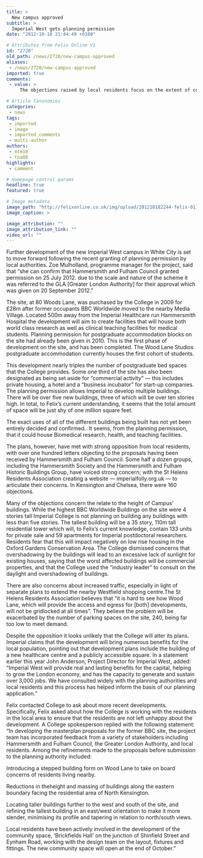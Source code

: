 ```yaml
---
title: >
  New campus approved
subtitle: >
  Imperial West gets planning permission
date: "2012-10-18 21:44:49 +0100"

# Attributes from Felix Online V1
id: "2720"
old_path: /news/2720/new-campus-approved
aliases:
 - /news/2720/new-campus-approved
imported: true
comments:
 - value: >
     The objections raised by local residents focus on the extent of commercial content in the development. What was presented to the public as a 'second campus' is nothing like a university complex. <br> <br>I chair the St Helens Residents Association, mentioned above. For 18 months we queried with the College why it has chosen to develop this site as an off-balance sheet joint venture with Voreda Capital. <br> <br>Why a 35 storey residential tower, the top two thirds of which will be sold to private buyers? Why a four star hotel of 13 storeys? How much profit does the College want, at a heavy cost to us neighbours? <br> <br>We are not the only ones who have commented that the height, scale and density of the development are far more appropriate to central London than to a low-rise residential corner of Shepherds Bush. <br> <br>We are more than happy to welcome Imperial postgrads to the Wood Lane Studios, and anyone now living there is welcome to join our association by emailing to sthelensassn@aol.com.

# Article Taxonomies
categories:
 - news
tags:
 - imported
 - image
 - imported_comments
 - multi-author
authors:
 - mtm10
 - tna08
highlights:
 - comment

# Homepage control params
headline: true
featured: true

# Image metadata
image_path: "http://felixonline.co.uk/img/upload/201210182244-felix-01139_afr_view2_dusk_2011-12-12_a_fullsize.jpg"
image_caption: >

image_attribution: ""
image_attribution_link: ""
video_url: ""
---
```


Further development of the new Imperial West campus in White City is set to move forward following the recent granting of planning permission by local authorities. Zoe Mulholland, programme manager for the project, said that “she can confirm that Hammersmith and Fulham Council granted permission on 25 July 2012. due to the scale and nature of the scheme it was referred to the GLA [Greater London Authority] for their approval which was given on 20 September 2012.”

The site, at 80 Woods Lane, was purchased by the College in 2009 for £28m after former occupants BBC Worldwide moved to the nearby Media Village. Located 500m away from the Imperial Healthcare run Hammersmith Hospital the development will aim to create facilities that will house both world class research as well as clinical teaching facilities for medical students. Planning permission for postgraduate accommodation blocks on the site had already been given in 2010. This is the first phase of development on the site, and has been completed. The Wood Lane Studios postgraduate accommodation currently houses the first cohort of students.

This development nearly triples the number of postgraduate bed spaces that the College provides. Some one third of the site has also been designated as being set aside for “commercial activity” — this includes private housing, a hotel and a “business incubator” for start-up companies.
 The planning permission allows Imperial to develop multiple buildings. There will be over five new buildings, three of which will be over ten stories high. In total, to Felix’s current understanding, it seems that the total amount of space will be just shy of one million square feet.

The exact uses of all of the different buildings being built has not yet been entirely decided and confirmed.. It seems, from the planning permission, that it could house Biomedical research, health, and teaching facilities.

The plans, however, have met with strong opposition from local residents, with over one hundred letters objecting to the proposals having been received by Hammersmith and Fulham Council. Some half a dozen groups, including the Hammersmith Society and the Hammersmith and Fulham Historic Buildings Group, have voiced strong concern; with the St Helens Residents Association creating a website — imperialfolly.org.uk — to articulate their concerns. In Kensington and Chelsea, there were 160 objections.

Many of the objections concern the relate to the height of Campus’ buildings. While the highest BBC Worldwide Buildings on the site were 4 stories tall Imperial College is not planning on building any buildings with less than five stories. The tallest building will be a 35 story, 110m tall residential tower which will, to Felix’s current knowledge, contain 133 units for private sale and 59 apartments for Imperial postdoctoral researchers. Residents fear that this will impact negatively on low rise housing in the Oxford Gardens Conservation Area. The College dismissed concerns that overshadowing by the buildings will lead to an excessive lack of sunlight for existing houses, saying that the worst affected buildings will be commercial properties, and that the College used the “industry leader” to consult on the daylight and overshadowing of buildings.

There are also concerns about increased traffic, especially in light of separate plans to extend the nearby Westfield shopping centre.The St Helens Residents Association believes that “it is hard to see how Wood Lane, which will provide the access and egress for [both] developments, will not be gridlocked at all times”. They believe the problem will be exacerbated by the number of parking spaces on the site, 240, being far too low to meet demand.

Despite the opposition it looks unlikely that the College will alter its plans. Imperial claims that the development will bring numerous benefits for the local population, pointing out that development plans include the building of a new healthcare centre and a publicly accessible square. In a statement earlier this year John Anderson, Project Director for Imperial West, added: “Imperial West will provide real and lasting benefits for the capital, helping to grow the London economy, and has the capacity to generate and sustain over 3,000 jobs. We have consulted widely with the planning authorities and local residents and this process has helped inform the basis of our planning application.”

Felix contacted College to ask about more recent developments. Specifically, Felix asked about how the College is working with the residents in the local area to ensure that the residents are not left unhappy about the development. A College spokesperson replied with the following statement:
 “In developing the masterplan proposals for the former BBC site, the project team has incorporated feedback from a variety of stakeholders including Hammersmith and Fulham Council, the Greater London Authority, and local residents. Among the refinements made to the proposals before submission to the planning authority included:

Introducing a stepped building form on Wood Lane to take on board concerns of residents living nearby.

Reductions in theheight and massing of buildings along the eastern boundary facing the residential area of North Kensington.

Locating taller buildings further to the west and south of the site, and refining the tallest building in an east/west orientation to make it more slender, minimising its profile and tapering in relation to north/south views.

Local residents have been actively involved in the development of the community space, ‘Brickfields Hall’ on the junction of Shinfield Street and Eynham Road, working with the design team on the layout, fixtures and fittings. The new community space will open at the end of October.”
